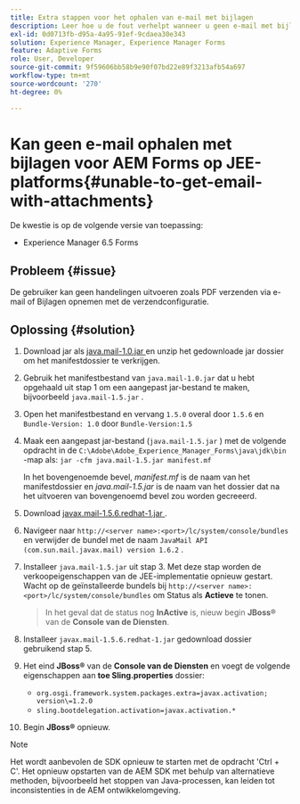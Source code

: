 ```yaml
---
title: Extra stappen voor het ophalen van e-mail met bijlagen
description: Leer hoe u de fout verhelpt wanneer u geen e-mail met bijlagen voor AEM Forms op JEE-platforms kunt ophalen.
exl-id: 0d0713fb-d95a-4a95-91ef-9cdaea30e343
solution: Experience Manager, Experience Manager Forms
feature: Adaptive Forms
role: User, Developer
source-git-commit: 9f59606bb58b9e90f07bd22e89f3213afb54a697
workflow-type: tm+mt
source-wordcount: '270'
ht-degree: 0%

---
```


# Kan geen e-mail ophalen met bijlagen voor AEM Forms op JEE-platforms{#unable-to-get-email-with-attachments}

De kwestie is op de volgende versie van toepassing:

* Experience Manager 6.5 Forms

## Probleem {#issue}

De gebruiker kan geen handelingen uitvoeren zoals PDF verzenden via e-mail of Bijlagen opnemen met de verzendconfiguratie.

## Oplossing {#solution}

1. Download jar als [ java.mail-1.0.jar ](/help/forms/using/java.mail-1.0.jar) en unzip het gedownloade jar dossier om het manifestdossier te verkrijgen.

1. Gebruik het manifestbestand van `java.mail-1.0.jar` dat u hebt opgehaald uit stap 1 om een aangepast jar-bestand te maken, bijvoorbeeld `java.mail-1.5.jar` .

1. Open het manifestbestand en vervang `1.5.0` overal door `1.5.6` en `Bundle-Version: 1.0` door `Bundle-Version:1.5`

1. Maak een aangepast jar-bestand (`java.mail-1.5.jar` ) met de volgende opdracht in de `C:\Adobe\Adobe_Experience_Manager_Forms\java\jdk\bin` -map als:
   `jar -cfm java.mail-1.5.jar manifest.mf`

   In het bovengenoemde bevel, *manifest.mf* is de naam van het manifestdossier en *java.mail-1.5.jar* is de naam van het dossier dat na het uitvoeren van bovengenoemd bevel zou worden gecreeerd.

1. Download [ javax.mail-1.5.6.redhat-1.jar ](https://mvnrepository.com/artifact/com.sun.mail/javax.mail/1.5.6.redhat-1).

1. Navigeer naar `http://<server name>:<port>/lc/system/console/bundles` en verwijder de bundel met de naam `JavaMail API (com.sun.mail.javax.mail) version 1.6.2` .

1. Installeer `java.mail-1.5.jar` uit stap 3. Met deze stap worden de verkoopeigenschappen van de JEE-implementatie opnieuw gestart. Wacht op de geïnstalleerde bundels bij `http://<server name>:<port>/lc/system/console/bundles` om Status als **Actieve** te tonen.

   >In het geval dat de status nog **InActive** is, nieuw begin   **JBoss®** van de **Console van de Diensten**.


1. Installeer `javax.mail-1.5.6.redhat-1.jar` gedownload dossier gebruikend stap 5.

1. Het eind **JBoss®** van de **Console van de Diensten** en voegt de volgende eigenschappen aan **toe Sling.properties** dossier:
   * `org.osgi.framework.system.packages.extra=javax.activation; version\=1.2.0`
   * `sling.bootdelegation.activation=javax.activation.*`

1. Begin **JBoss®** opnieuw.

>[!NOTE]
>
> Het wordt aanbevolen de SDK opnieuw te starten met de opdracht &#39;Ctrl + C&#39;. Het opnieuw opstarten van de AEM SDK met behulp van alternatieve methoden, bijvoorbeeld het stoppen van Java-processen, kan leiden tot inconsistenties in de AEM ontwikkelomgeving.
